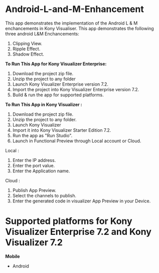 # Android-L-and-M-Enhancement
This app demonstrates the implementation of the Android L & M enchancements in Kony Visualiser. This app demonstrates the following three android L&M Enchancements:
1. Clipping View.
2. Ripple Effect.
3. Shadow Effect.

**To Run This App for Kony Visualizer Enterprise:**

1. Download the project zip file.
2. Unzip the project to any folder
3. Launch Kony Visualizer Enterprise version 7.2.
4. Import the project into Kony Visualizer Enterprise version 7.2.
5. Build & run the app for supported platforms.


**To Run This App in Kony Visualizer :**

1. Download the project zip file.
2. Unzip the project to any folder.
3. Launch Kony Visualizer
4. Import it into Kony Visualizer Starter Edition 7.2.
5. Run the app as "Run Studio".
6. Launch in Functional Preview through Local account or Cloud.

Local :

1. Enter the IP address.
2. Enter the port value.
3. Enter the Application name.

Cloud :

1. Publish App Preview.
2. Select the channels to publish.
3. Enter the generated code in visualizer App Preview in your Device.




# Supported platforms for Kony Visualizer Enterprise 7.2 and Kony Visualizer 7.2
**Mobile**
 * Android
